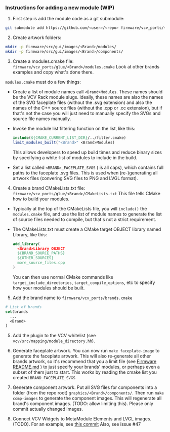 ### Instructions for adding a new module (WIP)

1) First step is add the module code as a git submodule:

```bash
git submodule add https://github.com/<user>/<repo> firmware/vcv_ports/<Brand>
```

2) Create artwork folders:

```bash
mkdir -p firmware/src/gui/images/<Brand>/modules/
mkdir -p firmware/src/gui/images/<Brand>/components/
```

3) Create a modules.cmake file: `firmware/vcv_ports/glue/<Brand>/modules.cmake` 
Look at other brands examples and copy what's done there.

`modules.cmake` must do a few things:

- Create a list of module names call `<Brand>Modules`.
  These names should be the VCV Rack module slugs. Ideally, these names are
  also the names of the SVG faceplate files (without the .svg extension) and
  also the names of the C++ source files (without the .cpp or .cc extension),
  but if that's not the case you will just need to manually specify the SVGs
  and source file names manually.

- Invoke the module list filtering function on the list, like this:
    ```cmake
    include(${CMAKE_CURRENT_LIST_DIR}/../filter.cmake)
    limit_modules_built("<Brand>" <Brand>Modules)
    ```
    This allows developers to speed up build times and reduce binary sizes by specifying a white-list of
    modules to include in the build.

- Set a list called `<BRAND>_FACEPLATE_SVGS` (<BRAND> is all caps), which
  contains full paths to the faceplate .svg files. This is used when
  (re-)generating all artwork files (convering SVG files to PNG and LVGL
  format).


4) Create a brand CMakeLists.txt file:  `firmware/vcv_ports/glue/<Brand>/CMakeLists.txt`
This file tells CMake how to build your modules.

- Typically at the top of the CMakeLists file, you will `include()` the
  `modules.cmake` file, and use the list of module names to generate the
  list of source files needed to compile, but that's not a strict requirement.

- The CMakeLists.txt must create a CMake target OBJECT library named <Brand>Library, like this:
  ```cmake
  add_library(
    <Brand>Library OBJECT
    ${BRAND_SOURCE_PATHS}
    ${OTHER_SOURCES}
    more_source_files.cpp
  )
  ```
  You can then use normal CMake commands like `target_include_directories`,
  `target_compile_options`, etc to specify how your modules should be built.


5) Add the brand name to `firmware/vcv_ports/brands.cmake`

```cmake
# List of brands
set(brands
  ...
  <Brand>
)
```


5) Add the plugin to the VCV whitelist (see `vcv/src/mapping/module_directory.hh`).

6) Generate faceplate artwork. 
   You can now run `make faceplate-image` to generate the faceplate artwork. This will 
   also re-generate all other brands artwork, so it's recommend that you a
   limit file (see [Firmware README.md](../firmware/README.md) ) to just
   specify your brands' modules, or perhaps even a subset of them just to
   start. This works by reading the cmake list you created `BRAND_FACEPLATE_SVGS`

7) Generate component artwork.
   Put all SVG files for components into a folder (from the repo root) `graphics/<Brand>/components/`.
   Then run `make comp-images` to generate the component images. This will regenerate all brand's component images.
   (TODO: allow limiting this). Please only commit actually changed images.

8) Connect VCV Widgets to MetaModule Elements and LVGL images.
(TODO). For an example, see [this commit](https://github.com/4ms/metamodule/pull/135/commits/3d5a721e7c9beea818e58401e82ba4faf5d52321)
Also, see issue #47
   



